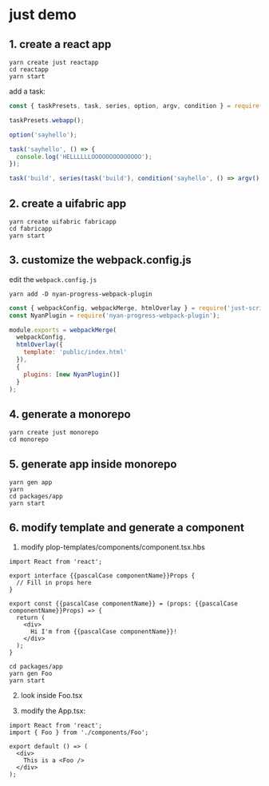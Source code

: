 # just demo

## 1. create a react app

```
yarn create just reactapp
cd reactapp
yarn start
```

add a task:

```js
const { taskPresets, task, series, option, argv, condition } = require('just-scripts');

taskPresets.webapp();

option('sayhello');

task('sayhello', () => {
  console.log('HELLLLLLOOOOOOOOOOOOOO');
});

task('build', series(task('build'), condition('sayhello', () => argv().sayhello)));
```

## 2. create a uifabric app

```
yarn create uifabric fabricapp
cd fabricapp
yarn start
```

## 3. customize the webpack.config.js

edit the `webpack.config.js`

```
yarn add -D nyan-progress-webpack-plugin
```

```js
const { webpackConfig, webpackMerge, htmlOverlay } = require('just-scripts');
const NyanPlugin = require('nyan-progress-webpack-plugin');

module.exports = webpackMerge(
  webpackConfig,
  htmlOverlay({
    template: 'public/index.html'
  }),
  {
    plugins: [new NyanPlugin()]
  }
);
```

## 4. generate a monorepo

```
yarn create just monorepo
cd monorepo
```

## 5. generate app inside monorepo

```
yarn gen app
yarn
cd packages/app
yarn start
```

## 6. modify template and generate a component

1. modify plop-templates/components/component.tsx.hbs

```
import React from 'react';

export interface {{pascalCase componentName}}Props {
  // Fill in props here
}

export const {{pascalCase componentName}} = (props: {{pascalCase componentName}}Props) => {
  return (
    <div>
      Hi I'm from {{pascalCase componentName}}!
    </div>
  );
}
```

```
cd packages/app
yarn gen Foo
yarn start
```

2. look inside Foo.tsx

3. modify the App.tsx:

```tsx
import React from 'react';
import { Foo } from './components/Foo';

export default () => (
  <div>
    This is a <Foo />
  </div>
);
```
